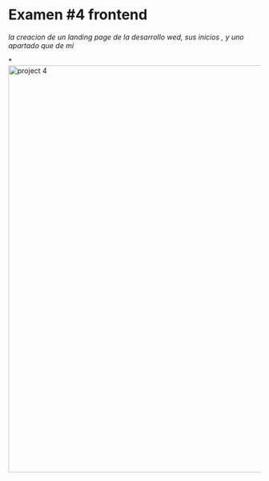 # Examen #4 frontend 

*la creacion de un landing page de la desarrollo wed, sus inicios , y uno apartado que de _mi_*

*<img width="811" alt="project 4" src="https://github.com/Wkinson/Examen-4-frontend/assets/114301541/4448818e-411b-4f38-a8e5-7e4108f286dc">
